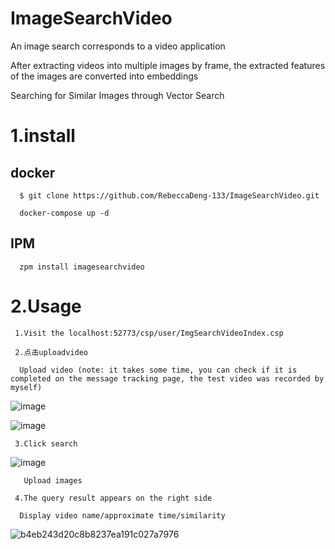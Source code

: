 # ImageSearchVideo

An image search corresponds to a video application

After extracting videos into multiple images by frame, the extracted features of the images are converted into embeddings

Searching for Similar Images through Vector Search

# 1.install

   ## docker
   
      $ git clone https://github.com/RebeccaDeng-133/ImageSearchVideo.git
      
      docker-compose up -d
      
   ## IPM
   
      zpm install imagesearchvideo
      
# 2.Usage

     1.Visit the localhost:52773/csp/user/ImgSearchVideoIndex.csp

     2.点击uploadvideo
     
      Upload video (note: it takes some time, you can check if it is completed on the message tracking page, the test video was recorded by myself)

  ![image](https://github.com/MJQ-jh/ImageSearchVideo/assets/71477062/bd7c6148-516d-4f59-b0e0-a290467610b7)

  ![image](https://github.com/MJQ-jh/ImageSearchVideo/assets/71477062/c09fe6e2-45c7-4695-8b0a-984a3ed8b0cc)


     3.Click search

  ![image](https://github.com/MJQ-jh/ImageSearchVideo/assets/71477062/98dd33b5-c455-48e7-91ba-de19622cd2cd)

       Upload images
       
     4.The query result appears on the right side
     
      Display video name/approximate time/similarity
       
![b4eb243d20c8b8237ea191c027a7976](https://github.com/MJQ-jh/ImageSearchVideo/assets/71477062/7cc7d457-cf19-4d91-8c49-1df4d03631ae)


